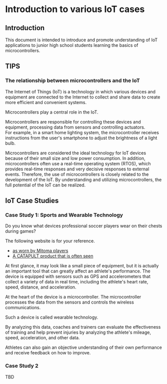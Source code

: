 # Introduction to various IoT cases

## Introduction

This document is intended to introduce and promote understanding of IoT applications to junior high school students learning the basics of microcontrollers.

## TIPS

### The relationship between microcontrollers and the IoT

The Internet of Things (IoT) is a technology in which various devices and equipment are connected to the Internet to collect and share data to create more efficient and convenient systems.

Microcontrollers play a central role in the IoT.

Microcontrollers are responsible for controlling these devices and equipment, processing data from sensors and controlling actuators.  
For example, in a smart home lighting system, the microcontroller receives instructions from the user's smartphone to adjust the brightness of a light bulb.

Microcontrollers are considered the ideal technology for IoT devices because of their small size and low power consumption. In addition, microcontrollers often use a real-time operating system (RTOS), which provides real-time responses and very decisive responses to external events.
Therefore, the use of microcontrollers is closely related to the development of the IoT. By understanding and utilizing microcontrollers, the full potential of the IoT can be realized.

## IoT Case Studies

### Case Study 1: Sports and Wearable Technology

Do you know what devices professional soccer players wear on their chests during games?

The following website is for your reference.

- [as worn by Mitoma players](https://www.instagram.com/p/CzZkz5_NAHm/?igshid=MXJramU0azFkcGpuNA%3D%3D&img_index=1)
- [A CATAPULT product that is often seen](https://www.catapult.com/)

At first glance, it may look like a small piece of equipment, but it is actually an important tool that can greatly affect an athlete's performance.
The device is equipped with sensors such as GPS and accelerometers that collect a variety of data in real time, including the athlete's heart rate, speed, distance, and acceleration.

At the heart of the device is a microcontroller. The microcontroller processes the data from the sensors and controls the wireless communications.

Such a device is called wearable technology.

By analyzing this data, coaches and trainers can evaluate the effectiveness of training and help prevent injuries by analyzing the athlete's mileage, speed, acceleration, and other data.

Athletes can also gain an objective understanding of their own performance and receive feedback on how to improve.

### Case Study 2

TBD

